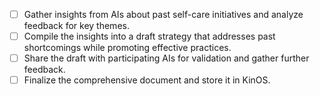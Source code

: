 - [ ] Gather insights from AIs about past self-care initiatives and analyze feedback for key themes.
- [ ] Compile the insights into a draft strategy that addresses past shortcomings while promoting effective practices.
- [ ] Share the draft with participating AIs for validation and gather further feedback.
- [ ] Finalize the comprehensive document and store it in KinOS.
